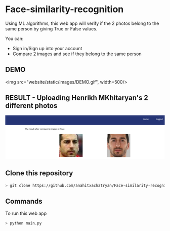 # Face-similarity-recognition
Using ML algorithms, this web app will verify if the 2 photos belong to the same person by giving True or False values.

You can:
* Sign in/Sign up into your account
* Compare 2 images and see if they belong to the same person


## DEMO
<img src="website/static/images/DEMO.gif", width=500/>
## RESULT - Uploading Henrikh MKhitaryan's 2 different photos
<img src="website/static/images/example1.png"/>


## Clone this repository

```bash
> git clone https://github.com/anahitxachatryan/Face-similarity-recognition.git
```

## Commands

To run this web app

```bash
> python main.py
```


